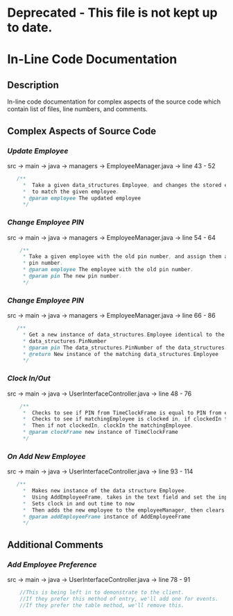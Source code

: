 # **Deprecated** - This file is not kept up to date.
# In-Line Code Documentation

## **Description**

In-line code documentation for complex aspects of the source code which contain list of files, line numbers, and comments.

## **Complex Aspects of Source Code**
### ***Update Employee***
src -> main -> java -> managers -> EmployeeManager.java -> line 43 - 52
```Java
   /**
     *  Take a given data_structures.Employee, and changes the stored employee of the same pin
     *  to match the given employee.
     * @param employee The updated employee
     */
```

### ***Change Employee PIN***
src -> main -> java -> managers -> EmployeeManager.java -> line 54 - 64
```Java
    /**
     * Take a given employee with the old pin number, and assign them a new
     * pin number.
     * @param employee The employee with the old pin number.
     * @param pin The new pin number.
     */
```

### ***Change Employee PIN***
src -> main -> java -> managers -> EmployeeManager.java -> line 66 - 86
```Java
   /**
     * Get a new instance of data_structures.Employee identical to the data_structures.Employee stored under the given
     * data_structures.PinNumber
     * @param pin The data_structures.PinNumber of the data_structures.Employee to match
     * @return New instance of the matching data_structures.Employee
     */
``` 

### ***Clock In/Out***
src -> main -> java -> UserInterfaceController.java -> line 48 - 76
``` Java
    /**
     *  Checks to see if PIN from TimeClockFrame is equal to PIN from employeeManager.
     *  Checks to see if matchingEmployee is clocked in, if clockedIn then clock out.
     *  Then if not clockedIn, clockIn the matchingEmployee.
     * @param clockFrame new instance of TimeClockFrame
     */
```

### ***On Add New Employee***
src -> main -> java -> UserInterfaceController.java -> line 93 - 114
```Java
   /**
     *  Makes new instance of the data structure Employee.
     *  Using AddEmployeeFrame, takes in the text field and set the input to employee fields.
     *  Sets clock in and out time to now
     *  Then adds the new employee to the employeeManager, then clears input fields of AddEmployeeFrame.
     * @param addEmployeeFrame instance of AddEmployeeFrame
     */
```     

## **Additional Comments**
### ***Add Employee Preference***
src -> main -> java -> UserInterfaceController.java -> line 78 - 91
```Java
    //This is being left in to demonstrate to the client.
    //If they prefer this method of entry, we'll add one for events.
    //If they prefer the table method, we'll remove this.
```   
